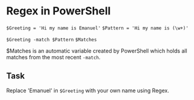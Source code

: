 # Regex in PowerShell

`$Greeting = 'Hi my name is Emanuel'`
`$Pattern = 'Hi my name is (\w+)'`

`$Greeting -match $Pattern`
`$Matches`

$Matches is an automatic variable created by PowerShell which holds all matches from the most recent `-match`.

## Task

Replace 'Emanuel' in `$Greeting` with your own name using Regex.
